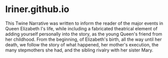 # lriner.github.io
This Twine Narrative was written to inform the reader of the major events in Queen Elizabeth I's life, while including a fabricated theatrical element of adding yourself personally into the story, as the young Queen's friend from her childhood. From the beginning, of Elizabeth's birth, all the way until her death, we follow the story of what happened, her mother's execution, the many stepmothers she had, and the sibling rivalry with her sister Mary. 
